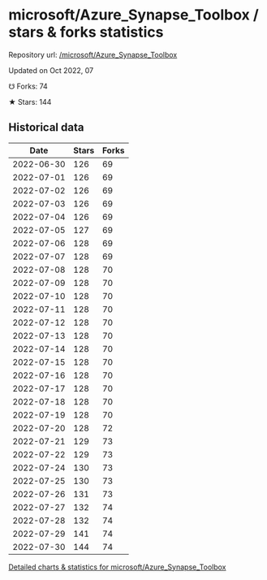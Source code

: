 # microsoft/Azure_Synapse_Toolbox / stars & forks statistics

Repository url: [/microsoft/Azure_Synapse_Toolbox](https://github.com/microsoft/Azure_Synapse_Toolbox)

Updated on Oct 2022, 07

☋ Forks: 74

★ Stars: 144

## Historical data
| Date | Stars | Forks |
|------|-------|-------|
| 2022-06-30 | 126 | 69 | 
| 2022-07-01 | 126 | 69 | 
| 2022-07-02 | 126 | 69 | 
| 2022-07-03 | 126 | 69 | 
| 2022-07-04 | 126 | 69 | 
| 2022-07-05 | 127 | 69 | 
| 2022-07-06 | 128 | 69 | 
| 2022-07-07 | 128 | 69 | 
| 2022-07-08 | 128 | 70 | 
| 2022-07-09 | 128 | 70 | 
| 2022-07-10 | 128 | 70 | 
| 2022-07-11 | 128 | 70 | 
| 2022-07-12 | 128 | 70 | 
| 2022-07-13 | 128 | 70 | 
| 2022-07-14 | 128 | 70 | 
| 2022-07-15 | 128 | 70 | 
| 2022-07-16 | 128 | 70 | 
| 2022-07-17 | 128 | 70 | 
| 2022-07-18 | 128 | 70 | 
| 2022-07-19 | 128 | 70 | 
| 2022-07-20 | 128 | 72 | 
| 2022-07-21 | 129 | 73 | 
| 2022-07-22 | 129 | 73 | 
| 2022-07-24 | 130 | 73 | 
| 2022-07-25 | 130 | 73 | 
| 2022-07-26 | 131 | 73 | 
| 2022-07-27 | 132 | 74 | 
| 2022-07-28 | 132 | 74 | 
| 2022-07-29 | 141 | 74 | 
| 2022-07-30 | 144 | 74 | 


[Detailed charts & statistics for microsoft/Azure_Synapse_Toolbox](https://reviewgithub.com/rep/microsoft/Azure_Synapse_Toolbox)
